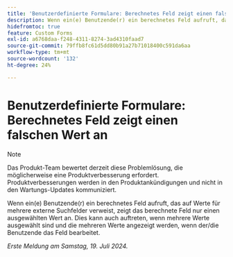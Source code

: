 ```yaml
---
title: 'Benutzerdefinierte Formulare: Berechnetes Feld zeigt einen falschen Wert an'
description: Wenn ein(e) Benutzende(r) ein berechnetes Feld aufruft, das auf Werte für mehrere externe Suchfelder verweist, zeigt das berechnete Feld nur einen ausgewählten Wert an. Dies kann auch auftreten, wenn mehrere Werte ausgewählt sind und die mehreren Werte angezeigt werden, wenn der/die Benutzende das Feld bearbeitet.
hidefromtoc: true
feature: Custom Forms
exl-id: a6768daa-f248-4311-8274-3ad4310faad7
source-git-commit: 79ffb8fc61d5dd80b91a27b71018400c591da6aa
workflow-type: tm+mt
source-wordcount: '132'
ht-degree: 24%

---
```


# Benutzerdefinierte Formulare: Berechnetes Feld zeigt einen falschen Wert an

>[!NOTE]
>
>Das Produkt-Team bewertet derzeit diese Problemlösung, die möglicherweise eine Produktverbesserung erfordert. Produktverbesserungen werden in den Produktankündigungen und nicht in den Wartungs-Updates kommuniziert.

Wenn ein(e) Benutzende(r) ein berechnetes Feld aufruft, das auf Werte für mehrere externe Suchfelder verweist, zeigt das berechnete Feld nur einen ausgewählten Wert an. Dies kann auch auftreten, wenn mehrere Werte ausgewählt sind und die mehreren Werte angezeigt werden, wenn der/die Benutzende das Feld bearbeitet.

_Erste Meldung am Samstag, 19. Juli 2024._

